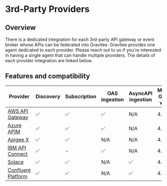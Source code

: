 # 3rd-Party Providers

## Overview

There is a dedicated integration for each 3rd-party API gateway or event broker whose APIs can be federated into Gravitee. Gravitee provides one agent dedicated to each provider. Please reach out to us if you're interested in having a single agent that can handle multiple providers. The details of each provider integration are linked below.

## Features and compatibility

<table><thead><tr><th width="122">Provider</th><th width="105">Discovery</th><th width="127">Subscription</th><th width="100">OAS ingestion</th><th width="164">AsyncAPI ingestion</th><th>Minimum Gravitee version</th></tr></thead><tbody><tr><td><a href="aws-api-gateway.md">AWS API Gateway</a></td><td>✅</td><td>✅</td><td>✅</td><td>N/A</td><td>4.4.0</td></tr><tr><td><a href="azure-api-management.md">Azure APIM</a></td><td>✅</td><td>✅</td><td>✅</td><td>N/A</td><td>4.5.0</td></tr><tr><td><a href="apigee-x.md">Apigee X</a></td><td>✅</td><td>✅</td><td>N/A</td><td>N/A</td><td>4.4.2</td></tr><tr><td><a href="ibm-api-connect.md">IBM API Connect</a></td><td>✅</td><td>-</td><td>✅</td><td>N/A</td><td>4.5.0</td></tr><tr><td><a href="solace.md">Solace</a></td><td>✅</td><td>✅</td><td>N/A</td><td>✅</td><td>4.4.0</td></tr><tr><td><a href="confluent-platform.md">Confluent Platform</a></td><td>✅</td><td>✅</td><td>N/A</td><td>✅</td><td>4.5.0</td></tr></tbody></table>
